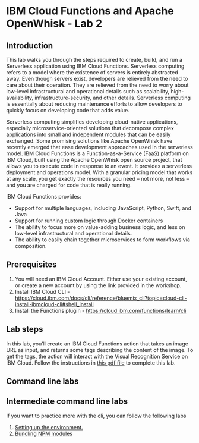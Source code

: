 # IBM Cloud Functions and Apache OpenWhisk - Lab 2

## Introduction

This lab walks you through the steps required to create, build, and run a Serverless application using IBM Cloud Functions. Serverless computing refers to a model where the existence of servers is entirely abstracted away. Even though servers exist, developers are relieved from the need to care about their operation. They are relieved from the need to worry about low-level infrastructural and operational details such as scalability, high-availability, infrastructure-security, and other details. Serverless computing is essentially about reducing maintenance efforts to allow developers to quickly focus on developing code that adds value.

Serverless computing simplifies developing cloud-native applications, especially microservice-oriented solutions that decompose complex applications into small and independent modules that can be easily exchanged. Some promising solutions like Apache OpenWhisk have recently emerged that ease development approaches used in the serverless model. IBM Cloud Functions is a Function-as-a-Service (FaaS) platform on IBM Cloud, built using the Apache OpenWhisk open source project, that allows you to execute code in response to an event.
It provides a serverless deployment and operations model. With a granular pricing model that works at any scale, you get exactly the resources you need – not more, not less – and you are charged for code that is really running.

IBM Cloud Functions provides:

- Support for multiple languages, including JavaScript, Python, Swift, and Java
- Support for running custom logic through Docker containers
- The ability to focus more on value-adding business logic, and less on low-level infrastructural and operational details.
- The ability to easily chain together microservices to form workflows via composition.

## Prerequisites
1. You will need an IBM Cloud Account. Either use your existing account, or create a new account by using the link provided in the workshop.
2. Install IBM Cloud CLI - https://cloud.ibm.com/docs/cli/reference/bluemix_cli?topic=cloud-cli-install-ibmcloud-cli#shell_install
3. Install the Functions plugin - https://cloud.ibm.com/functions/learn/cli

## Lab steps

In this lab, you’ll create an IBM Cloud Functions action that takes an image URL as input, and returns some tags describing the content of the image. To get the tags, the action will interact with the Visual Recognition Service on IBM Cloud. Follow the instructions in [this pdf file](quicklab2-ibmdevelopersf.pdf) to complete this lab.

## Command line labs

## Intermediate command line labs
If you want to practice more with the cli, you can follow the following labs
1. [Setting up the environment.](https://github.com/IBM-Cloud/openwhisk-workshops/tree/master/bootcamp/ex0%20-%20setting%20up%20development%20environment)
2. [Bundling NPM modules](https://github.com/IBM-Cloud/openwhisk-workshops/tree/master/bootcamp/ex1.3%20-%20bundling%20NPM%20modules)
